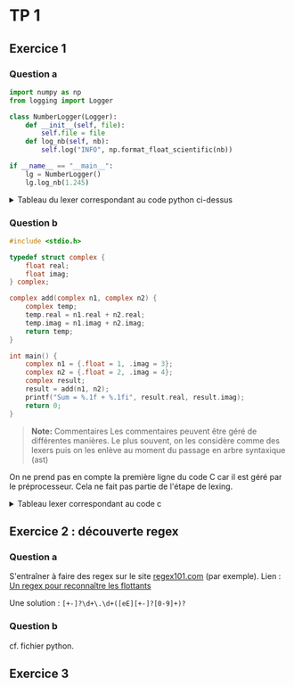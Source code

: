 # TP 1

## Exercice 1

### Question a

```python
import numpy as np
from logging import Logger

class NumberLogger(Logger):
    def __init__(self, file):
        self.file = file
    def log_nb(self, nb):
        self.log("INFO", np.format_float_scientific(nb))

if __name__ == "__main__":
    lg = NumberLogger()
    lg.log_nb(1.245)
```

<details>
<summary>Tableau du lexer correspondant au code python ci-dessus</summary>

| Category | Valeur | Position |
| :--- | :--- | :--- |
| kw_import| import | 1.1|
| space |  | 1.7|
| indent | numpy | 1.8|
| space |  | 1.13|
| kw_as | as | 1.14|
| space |   | 1.16|
| indent | np | 1.17|
| kw_from | from | 2.1|
| space |  | 2.5|
| indent | logging | 2.6|
| space |  | 2.13|
| kw_import | import | 2.14|
| space |  | 2.20|
| indent | Logger | 2.21|
| kw_class | class | 4.1|
| space |  | 4.6|
| indent | NumberLogger | 4.7|
| lparen | ( | 4.20|
| indent | Logger | 4.21|
| rparen | ) | 4.27|
| colon | : | 4.28|
| kw_tab | \t | 5.1|
| kw_def | def | 5.5|
| kw_init | \__init__ | 5.9|
| lparen | ( | 5.17|
| kw_self | self | 5.18|
| comma | , | 5.22|
| indent | file | 5.24|
| rparen | ) | 5.28|
| colon | : | 5.29|
| kw_tab | \t | 6.1|
| kw_tab | \t | 6.5|
| kw_self | self | 6.9|
| dot | . | 6.13|
| indent | file | 6.14|
| space |  | 6.18|
| assign | = | 6.19|
| space | | 6.20|
| indent | file | 6.21|
| kw_tab | \t | 7.1|
| kw_def | def | 7.5|
| indent | log_nb | 7.9|
| lparen | ( | 7.15|
| kw_self | self | 7.16|
| comma | , | 7.20|
| indent | nb | 7.22|
| rparen | ) | 7.24|
| colon | : | 7.25|
| kw_tab | \t | 8.1|
| kw_tab | \t | 8.5|
| kw_tab | \t | 8.9|
| kw_self | self | 8.13|
| dot | . | 8.17|
| indent | log | 8.18|
| lparen | ( | 8.21|
| quote | " | 8.22|
| str_lit | INFO | 8.22|
| quote | " | 8.26|
| comma | , | 8.27|
| space |  | 8.28|
| indent | np | 8.29|
| dot | . | 8.31|
| indent | format_float_scientific | 8.32|
| lparen | ( | 8.52|
| indent | nb | 8.53|
| rparen | ) | 8.55|
| rparen | ) | 8.56|
| kw_if | if | 10.1|
| space |  | 10.3|
| kw_filename | \__name__ | 10.4|
| space |  | 10.12|
| equal | == | 10.13|
| space |  | 10.15|
| quote | " | 10.16|
| str_lit | \__main__ | 10.16|
| quote | " | 10.24|
| colon | : | 10.25|
| kw_tab | \t | 11.1|
| kw_tab | \t | 11.5|
| indent | lg | 11.9|
| space |  | 11.11|
| assign | = | 11.12|
| space |  | 11.13|
| indent | NumberLogger | 11.14|
| lparen | ( | 11.27|
| rparen | ) | 11.28|
| kw_tab | \t | 12.1|
| kw_tab | \t | 12.5|
| indent | lg | 12.9|
| dot | . | 12.11|
| indent | log_nb | 12.12|
| lparen | ( | 12.18|
| float_lit | 1.245 | 12.19|
| rparen | ) | 12.23|
</details>

### Question b

```c
#include <stdio.h>

typedef struct complex {
    float real;
    float imag;
} complex;

complex add(complex n1, complex n2) {
    complex temp;
    temp.real = n1.real + n2.real;
    temp.imag = n1.imag + n2.imag;
    return temp;
}

int main() {
    complex n1 = {.float = 1, .imag = 3};
    complex n2 = {.float = 2, .imag = 4};
    complex result;
    result = add(n1, n2);
    printf("Sum = %.1f + %.1fi", result.real, result.imag);
    return 0;
}
```

> **Note:** Commentaires
> Les commentaires peuvent être géré de différentes manières. Le plus souvent, on les considère comme des lexers puis on les enlève au moment du passage en arbre syntaxique (ast)

On ne prend pas en compte la première ligne du code C car il est géré par le préprocesseur. Cela ne fait pas partie de l'étape de lexing.

<details>
<summary>Tableau lexer correspondant au code c</summary>

| Category | Valeur | Position |
| :--- | :--- | :--- |
| kw_typedef | typedef | 2.1|
| kw_struct | struct | 2.9|
| indent | complex | 2.15|
| lbrace | { | 2.22|
| kw_float | float | 2.24|
| indent | real | 2.29|
| semi | ; | 2.33|
| kw_float | float | 2.35|
| indent | imag | 2.40|
| semi | ; | 2.44|
| rbrace | } | 3.1|
| indent | complex | 3.3|
| semi | ; | 3.10|
| indent | complex | 4.1|
| indent | add | 4.9|
| lparen | ( | 4.12|
| indent | complex | 4.13|
| indent | n1 | 4.20|
| comma | , | 4.23|
| indent | complex | 4.25|
| indent | n2 | 4.32|
| rparen | ) | 4.35|
| lbrace | { | 4.37|
| indent | complex | 5.1|
| indent | temp | 5.9|
| semi | ; | 5.13|
| indent | temp | 6.1|
| dot | . | 6.5|
| indent | real | 6.6|
| assign | = | 6.10|
| indent | n1 | 6.12|
| dot | . | 6.15|
| indent | real | 6.16|
| plus | + | 6.20|
| indent | n2 | 6.22|
| dot | . | 6.25|
| indent | real | 6.26|
| semi | ; | 6.30|
| indent | temp | 7.1|
| dot | . | 7.5|
| indent | imag | 7.6|
| assign | = | 7.10|
| indent | n1 | 7.12|
| dot | . | 7.15|
| indent | imag | 7.16|
| plus | + | 7.20|
| indent | n2 | 7.22|
| dot | . | 7.25|
| indent | imag | 7.26|
| semi | ; | 7.30|
| indent | return | 8.1|
| indent | temp | 8.8|
| semi | ; | 8.12|
| rbrace | } | 9.1|
| kw_int | int | 11.1|
| kw_main | main | 11.5|
| lparen | ( | 11.9|
| rparen | ) | 11.10|
| lbrace | { | 11.12|
| indent | complex | 12.1|
| indent | n1 | 12.9|
| assign | = | 12.12|
| lbrace | { | 12.14|
| dot | . | 12.16|
| indent | float | 12.17|
| assign | = | 12.22|
| float_lit | 1 | 12.24|
| comma | , | 12.25|
| dot | . | 12.27|
| indent | imag | 12.28|
| assign | = | 12.32|
| float_lit | 3 | 12.34|
| rbrace | } | 12.35|
| semi | ; | 12.36|
| indent | complex | 13.1|
| indent | n2 | 13.9|
| assign | = | 13.12|
| lbrace | { | 13.14|
| dot | . | 13.16|
| indent | float | 13.17|
| assign | = | 13.22|
| float_lit | 2 | 13.24|
| comma | , | 13.25|
| dot | . | 13.27|
| indent | imag | 13.28|
| assign | = | 13.32|
| float_lit | 4 | 13.34|
| rbrace | } | 13.35|
| semi | ; | 13.36|
| indent | complex | 14.1|
| indent | result | 14.9|
| semi | ; | 14.15|
| indent | result | 15.1|
| assign | = | 15.8|
| indent | add | 15.10|
| lparen | ( | 15.13|
| indent | n1 | 15.14|
| comma | , | 15.17|
| indent | n2 | 15.19|
| rparen | ) | 15.22|
| semi | ; | 15.23|
| indent | printf | 16.1|
| lparen | ( | 16.7|
| string_lit | "Sum = %.1f + %.1fi" | 16.8|
| comma | , | 16.26|
| indent | result | 16.28|
| dot | . | 16.35|
| indent | real | 16.36|
| comma | , | 16.41|
| indent | result | 16.43|
| dot | . | 16.50|
| indent | imag | 16.51|
| rparen | ) | 16.55|
| semi | ; | 16.56|
| kw_return | return | 17.1|
| int_lit | 0 | 17.8|
| semi | ; | 17.9|
| rbrace | } | 18.1|
</details>

## Exercice 2 : découverte regex

### Question a

S'entraîner à faire des regex sur le site [regex101.com](regex101.com) (par exemple).
Lien : [Un regex pour reconnaître les flottants](https://regex101.com/r/qj63Wc/1)

Une solution : `[+-]?\d+\.\d+([eE][+-]?[0-9]+)?`
### Question b

cf. fichier python.

## Exercice 3
